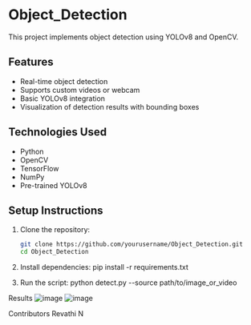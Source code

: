 # Object_Detection
This project implements object detection using YOLOv8 and OpenCV.

## Features
- Real-time object detection
- Supports custom videos or webcam
- Basic YOLOv8 integration
- Visualization of detection results with bounding boxes

## Technologies Used
- Python
- OpenCV
- TensorFlow
- NumPy
- Pre-trained YOLOv8

## Setup Instructions
1. Clone the repository:
   ```bash
   git clone https://github.com/yourusername/Object_Detection.git
   cd Object_Detection

2. Install dependencies:
pip install -r requirements.txt

3. Run the script:
python detect.py --source path/to/image_or_video

Results
 ![image](https://github.com/user-attachments/assets/5e1e9615-af6b-42ca-ba72-5e8ab9581102)
![image](https://github.com/user-attachments/assets/c78648d3-5dea-43ea-b6bc-4e4f5692ebca)



Contributors
Revathi N
